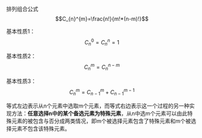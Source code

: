 排列组合公式$$C_{n}^{m}=\frac{n!}{m!*(n-m)!}$$

基本性质1：$$C_{n}^{0}=C_{n}^{n}=1$$

基本性质2：$$C_{n}^{m}=C_{n}^{n-m}$$

基本性质3：$$C_{n}^{m}=C_{n-1}^{m}+C_{n-1}^{m-1}$$

等式左边表示从n个元素中选取m个元素，而等式右边表示这一个过程的另一种实现方法：**任意选择n中的某个备选元素为特殊元素**，从n中选m个元素可以由此特殊元素的被包含与否分成两类情况，即m个被选择元素包含了特殊元素和m个被选择元素不包含该特殊元素。
